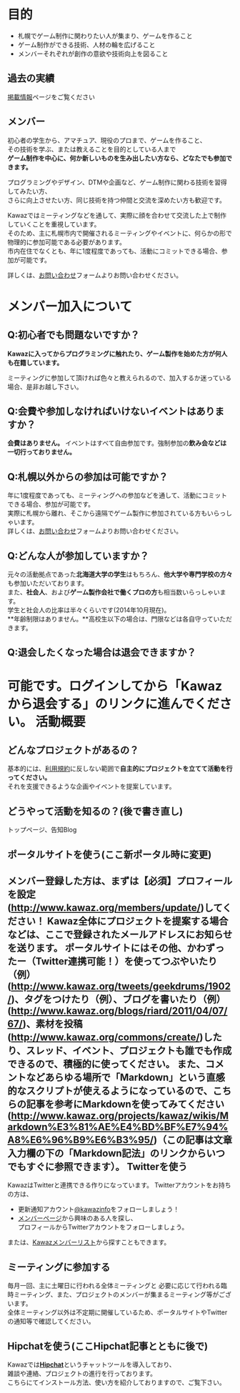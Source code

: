 目的
===============

* 札幌でゲーム制作に関わりたい人が集まり、ゲームを作ること 
* ゲーム制作ができる技術、人材の輪を広げること 
* メンバーそれぞれが創作の意欲や技術向上を図ること  

過去の実績 
--------------- 


[掲載情報](http://www.kawaz.org/published)ページをご覧ください 

メンバー
---------------


初心者の学生から、アマチュア、現役のプロまで、ゲームを作ること、  
その技術を学ぶ、または教えることを目的としている人まで  
**ゲーム制作を中心に、何か新しいものを生み出したい方なら、どなたでも参加できます。**   

プログラミングやデザイン、DTMや企画など、ゲーム制作に関わる技術を習得してみたい方、  
さらに向上させたい方、同じ技術を持つ仲間と交流を深めたい方も歓迎です。  


Kawazではミーティングなどを通して、実際に顔を合わせて交流した上で制作していくことを重視しています。  
そのため、主に札幌市内で開催されるミーティングやイベントに、何らかの形で物理的に参加可能である必要があります。  
市内在住でなくとも、年に1度程度であっても、活動にコミットできる場合、参加が可能です。  

詳しくは、[お問い合わせ](http://www.kawaz.org/contact/)フォームよりお問い合わせください。　  

 
メンバー加入について
===============


Q:初心者でも問題ないですか？
---------------


**Kawazに入ってからプログラミングに触れたり、ゲーム製作を始めた方が何人も在籍しています。**

ミーティングに参加して頂ければ色々と教えられるので、加入するか迷っている場合、是非お越し下さい。



Q:会費や参加しなければいけないイベントはありますか？
---------------

**会費はありません。**
イベントはすべて自由参加です。強制参加の**飲み会などは一切行っておりません。**

Q:札幌以外からの参加は可能ですか？
---------------

年に1度程度であっても、ミーティングへの参加などを通して、活動にコミットできる場合、参加が可能です。  
実際に札幌から離れ、そこから遠隔でゲーム製作に参加されている方もいらっしゃいます。  
詳しくは、[お問い合わせ](http://www.kawaz.org/contact/)フォームよりお問い合わせください。  

Q:どんな人が参加していますか？
---------------


元々の活動拠点であった**北海道大学の学生**はもちろん、**他大学や専門学校の方々**も参加いただいております。  
また、**社会人**、および**ゲーム製作会社で働くプロの方**も相当数いらっしゃいます。  
学生と社会人の比率は半々くらいです(2014年10月現在)。  
**年齢制限はありません。**高校生以下の場合は、門限などは各自守っていただきます。  

Q:退会したくなった場合は退会できますか？
---------------

可能です。ログインしてから「Kawazから退会する」のリンクに進んでください。
活動概要
===============

どんなプロジェクトがあるの？ 
---------------

基本的には、[利用規約](http://www.kawaz.org/rules)に反しない範囲で**自主的にプロジェクトを立てて活動を行ってください。**	
それを支援できるような企画やイベントを提案しています。 


どうやって活動を知るの？(後で書き直し)
---------------
トップページ、告知Blog

ポータルサイトを使う(ここ新ポータル時に変更)
---------------

メンバー登録した方は、まずは【必須】プロフィールを設定 (http://www.kawaz.org/members/update/)してください！
Kawaz全体にプロジェクトを提案する場合などは、ここで登録されたメールアドレスにお知らせを送ります。
ポータルサイトにはその他、かわずったー（Twitter連携可能！）を使ってつぶやいたり（例） (http://www.kawaz.org/tweets/geekdrums/1902/)、タグをつけたり（例）、ブログを書いたり（例） (http://www.kawaz.org/blogs/riard/2011/04/07/67/)、素材を投稿 (http://www.kawaz.org/commons/create/)したり、スレッド、イベント、プロジェクトも誰でも作成できるので、積極的に使ってください。
また、コメントなどあらゆる場所で「Markdown」という直感的なスクリプトが使えるようになっているので、こちらの記事を参考にMarkdownを使ってみてください (http://www.kawaz.org/projects/kawaz/wikis/Markdown%E3%81%AE%E4%BD%BF%E7%94%A8%E6%96%B9%E6%B3%95/)（この記事は文章入力欄の下の「Markdown記法」のリンクからいつでもすぐに参照できます）。
Twitterを使う
---------------

KawazはTwitterと連携できる作りになっています。 
Twitterアカウントをお持ちの方は、  

* 更新通知アカウント[@kawazinfo](https://twitter.com/kawazinfo)をフォローしましょう！   
* [メンバーページ](http://www.kawaz.org/members)から興味のある人を探し、	
プロフィールからTwitterアカウントをフォローしましょう。  

または、[Kawazメンバーリスト](https://twitter.com/kawazinfo/lists/kawaz)から探すこともできます。   

ミーティングに参加する
---------------

毎月一回、主に土曜日に行われる全体ミーティングと
必要に応じて行われる臨時ミーティング、また、プロジェクトのメンバーが集まるミーティング等がございます。  
全体ミーティング以外は不定期に開催しているため、ポータルサイトやTwitterの通知等で確認してください。

Hipchatを使う(ここHipchat記事とともに後で)
---------------

Kawazでは[**Hipchat**](https://www.atlassian.com/ja/software/hipchat)というチャットツールを導入しており、	
雑談や連絡、プロジェクトの進行を行っております。  
こちらにてインストール方法、使い方を紹介しておりますので、ご覧下さい。
